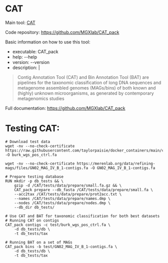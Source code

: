 # CAT

Main tool: [CAT](https://github.com/MGXlab/CAT_pack)
  
Code repository: https://github.com/MGXlab/CAT_pack

Basic information on how to use this tool:
- executable: CAT_pack
- help: --help
- version: --version
- description: | 
> Contig Annotation Tool (CAT) and Bin Annotation Tool (BAT) are pipelines for the taxonomic classification of long DNA sequences and metagenome assembled genomes (MAGs/bins) of both known and (highly) unknown microorganisms, as generated by contemporary metagenomics studies

  
Full documentation: https://github.com/MGXlab/CAT_pack


# Testing CAT:
```
# Download test data
wget -nv --no-check-certificate https://raw.githubusercontent.com/taylorpaisie/docker_containers/main/checkm2/1.0.2/burk_wgs.fa -O burk_wgs_pos_ctrl.fa

wget -nv --no-check-certificate https://merenlab.org/data/refining-mags/files/GN02_MAG_IV_B_1-contigs.fa -O GN02_MAG_IV_B_1-contigs.fa

# Prepare testing database
RUN mkdir -p db_tests && \
    gzip -d /CAT/tests/data/prepare/small.fa.gz && \
    CAT_pack prepare --db_fasta /CAT/tests/data/prepare/small.fa \
    --acc2tax /CAT/tests/data/prepare/prot2acc.txt \
    --names /CAT/tests/data/prepare/names.dmp \
    --nodes /CAT/tests/data/prepare/nodes.dmp \
    --db_dir db_tests/

# Use CAT and BAT for taxonomic classification for both best datasets
# Running CAT on contigs
CAT_pack contigs -c test/burk_wgs_pos_ctrl.fa \
    -d db_tests/db \
    -t db_tests/tax

# Running BAT on a set of MAGs
CAT_pack bins -b test/GN02_MAG_IV_B_1-contigs.fa \
    -d db_tests/db \
    -t db_tests/tax
```
